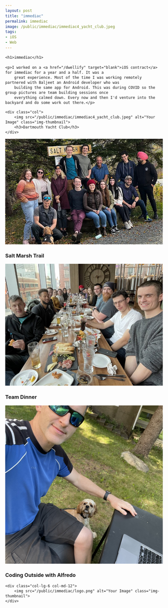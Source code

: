 ```yaml
---
layout: post
title: "immediac"
permalink: immediac
image: /public/immediac/immediac4_yacht_club.jpeg
tags:
- iOS
- Web
---
```


<div class="row pb-3">

    <h1>immediac</h1>

    <p>I worked on a <a href="/dwellify" target="blank">iOS contract</a> for immediac for a year and a half. It was a
        great experience. Most of the time I was working remotely partnered with Baljeet an Android developer who was
        building the same app for Android. This was during COVID so the group pictures are team building sessions once
        everything calmed down. Every now and then I'd venture into the backyard and do some work out there.</p>

</div>

<div class="row ">

    <div class="col">
        <img src="/public/immediac/immediac4_yacht_club.jpeg" alt="Your Image" class="img-thumbnail">
        <h3>Dartmouth Yacht Club</h3>
    </div>
</div>


<div class="row">
    <div class="col">
        <img src="/public/immediac/immediac_salt_marsh.jpeg" alt="Your Image" class="img-thumbnail">
        <h3>Salt Marsh Trail</h3>
    </div>
</div>

<div class="row">
    <div class="col">
        <img src="/public/immediac/immediac5_dinner.jpeg" alt="Your Image" class="img-thumbnail">
        <h3>Team Dinner</h3>
    </div>
</div>

<div class="row">
    <div class="col-lg-6 col-md-12">
        <img src="/public/immediac/Aaron_alfred.jpeg" alt="Your Image" class="img-thumbnail">
        <h3>Coding Outside with Alfredo</h3>
    </div>

    <div class="col-lg-6 col-md-12">
        <img src="/public/immediac/logo.png" alt="Your Image" class="img-thumbnail">
    </div>

</div>